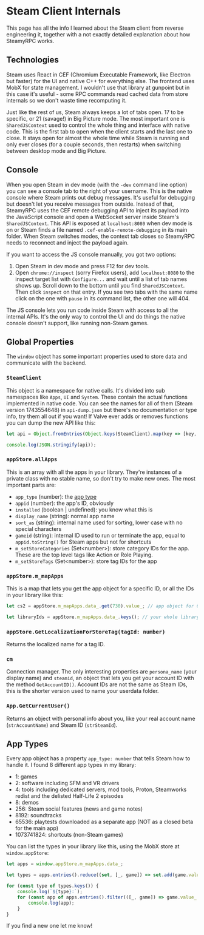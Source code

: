 # Steam Client Internals

This page has all the info I learned about the Steam client from reverse engineering it, together with a not exactly detailed explanation about how SteamyRPC works.

## Technologies

Steam uses React in CEF (Chromium Executable Framework, like Electron but faster) for the UI and native C++ for everything else. The frontend uses MobX for state management. I wouldn't use that library at gunpoint but in this case it's useful - some RPC commands read cached data from store internals so we don't waste time recomputing it.

Just like the rest of us, Steam always keeps a lot of tabs open. 17 to be specific, or 21 (savage!) in Big Picture mode. The most important one is `SharedJSContext` used to control the whole thing and interface with native code. This is the first tab to open when the client starts and the last one to close. It stays open for almost the whole time while Steam is running and only ever closes (for a couple seconds, then restarts) when switching between desktop mode and Big Picture.

## Console

When you open Steam in dev mode (with the `-dev` command line option) you can see a console tab to the right of your username. This is the native console where Steam prints out debug messages. It's useful for debugging but doesn't let you receive messages from outside. Instead of that, SteamyRPC uses the CEF remote debugging API to inject its payload into the JavaScript console and open a WebSocket server inside Steam's `SharedJSContext`. This API is exposed at `localhost:8080` when dev mode is on or Steam finds a file named `.cef-enable-remote-debugging` in its main folder. When Steam switches modes, the context tab closes so SteamyRPC needs to reconnect and inject the payload again.

If you want to access the JS console manually, you got two options:

1. Open Steam in dev mode and press F12 for dev tools.
2. Open `chrome://inspect` (sorry Firefox users), add `localhost:8080` to the inspect target list with `Configure...` and wait until a list of tab names shows up. Scroll down to the bottom until you find `SharedJSContext`. Then click `inspect` on that entry. If you see two tabs with the same name click on the one with `pause` in its command list, the other one will 404.

The JS console lets you run code inside Steam with access to all the internal APIs. It's the only way to control the UI and do things the native console doesn't support, like running non-Steam games.

## Global Properties

The `window` object has some important properties used to store data and communicate with the backend.

### `SteamClient`

This object is a namespace for native calls. It's divided into sub namespaces like `Apps`, `UI` and `System`. These contain the actual functions implemented in native code. You can see the names for all of them (Steam version 1743554648) in `api-dump.json` but there's no documentation or type info, try them all out if you want! If Valve ever adds or removes functions you can dump the new API like this:

```javascript
let api = Object.fromEntries(Object.keys(SteamClient).map(key => [key, Object.keys(SteamClient[key])]));

console.log(JSON.stringify(api));
```

### `appStore.allApps`

This is an array with all the apps in your library. They're instances of a private class with no stable name, so don't try to make new ones. The most important parts are:

- `app_type` (number): the [app type](#app-types)
- `appid` (number): the app's ID, obviously
- `installed` (boolean | undefined): you know what this is
- `display_name` (string): normal app name
- `sort_as` (string): internal name used for sorting, lower case with no special characters
- `gameid` (string): internal ID used to run or terminate the app, equal to `appid.toString()` for Steam apps but not for shortcuts
- `m_setStoreCategories` (Set\<number>): store category IDs for the app. These are the top level tags like Action or Role Playing.
- `m_setStoreTags` (Set\<number>): store tag IDs for the app

### `appStore.m_mapApps`

This is a map that lets you get the app object for a specific ID, or all the IDs in your library like this:

```javascript
let cs2 = appStore.m_mapApps.data_.get(730).value_; // app object for Counter-Strike 2

let libraryIds = appStore.m_mapApps.data_.keys(); // your whole library
```

### `appStore.GetLocalizationForStoreTag(tagId: number)`

Returns the localized name for a tag ID.

### `cm`

Connection manager. The only interesting properties are `persona_name` (your display name) and `steamid`, an object that lets you get your account ID with the method `GetAccountID()`. Account IDs are not the same as Steam IDs, this is the shorter version used to name your userdata folder.

### `App.GetCurrentUser()`

Returns an object with personal info about you, like your real account name (`strAccountName`) and Steam ID (`strSteamId`).

## App Types

Every app object has a property `app_type: number` that tells Steam how to handle it. I found 8 different app types in my library:

- 1: games
- 2: software including SFM and VR drivers
- 4: tools including dedicated servers, mod tools, Proton, Steamworks redist and the delisted Half-Life 2 episodes
- 8: demos
- 256: Steam social features (news and game notes)
- 8192: soundtracks
- 65536: playtests downloaded as a separate app (NOT as a closed beta for the main app)
- 1073741824: shortcuts (non-Steam games)

You can list the types in your library like this, using the MobX store at `window.appStore`:

```javascript
let apps = window.appStore.m_mapApps.data_;

let types = apps.entries().reduce((set, [_, game]) => set.add(game.value_.app_type), new Set());

for (const type of types.keys()) {
    console.log(`${type}:`);
    for (const app of apps.entries().filter(([_, game]) => game.value_.app_type === type)) {
        console.log(app);
    }
}
```

If you find a new one let me know!
